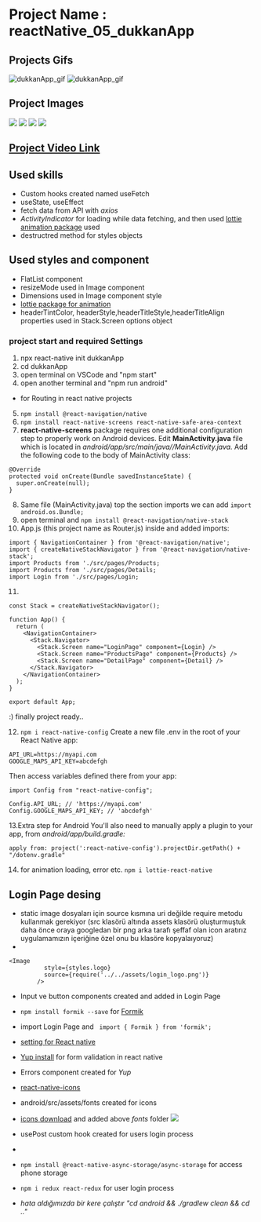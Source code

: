 # Project Name : reactNative_05_dukkanApp
## Projects Gifs
![dukkanApp_gif](https://media.giphy.com/media/w3neZ6ZzZdKk7Jcc1i/giphy.gif)
![dukkanApp_gif](https://media.giphy.com/media/fpAA4F4A9Bq3pk7Sdn/giphy.gif)
## Project Images
![](./media/login_page_yup.png) ![](./media/login_page_formik_yup_validation.png)
![](./media/dukkanApp_image_1.png)
![](./media/dukkanApp_image_2.png)
## [Project Video Link](https://github.com/tceyhan/react-native-all/issues/1#issue-1428227837)
## Used skills
- Custom hooks created named useFetch
- useState, useEffect
- fetch data from API with *axios*
- *ActivityIndicator* for loading while data fetching, and then used [lottie animation package](https://lottiefiles.com/search?q=loading&category=animations&type=free) used
- destructred method for styles objects

## Used styles and component
- FlatList component
- resizeMode used in Image component
- Dimensions used in Image component style
- [lottie package for animation](https://www.npmjs.com/package/lottie-react-native)
- headerTintColor, headerStyle,headerTitleStyle,headerTitleAlign properties used in Stack.Screen options object

### project start and required Settings

1. npx react-native init dukkanApp
2. cd dukkanApp
3. open terminal on VSCode and "npm start"
4. open another terminal and "npm run android"
* for Routing in react native projects
5. ```npm install @react-navigation/native```
6. ```npm install react-native-screens react-native-safe-area-context```
7. **react-native-screens** package requires one additional configuration step to properly work on Android devices. Edit **MainActivity.java** file which is located in *android/app/src/main/java/<your package name>/MainActivity.java.*
Add the following code to the body of MainActivity class:
```
@Override
protected void onCreate(Bundle savedInstanceState) {
  super.onCreate(null);
}
```
8. Same file (MainActivity.java) top the section imports we can add ```import android.os.Bundle;```
9. open terminal and ```npm install @react-navigation/native-stack```
10. App.js (this project name as Router.js) inside and added imports:
```
import { NavigationContainer } from '@react-navigation/native';
import { createNativeStackNavigator } from '@react-navigation/native-stack';
import Products from './src/pages/Products;
import Products from './src/pages/Details;
import Login from './src/pages/Login;
```
11.
```
const Stack = createNativeStackNavigator();

function App() {
  return (
    <NavigationContainer>
      <Stack.Navigator>
        <Stack.Screen name="LoginPage" component={Login} />
        <Stack.Screen name="ProductsPage" component={Products} />
        <Stack.Screen name="DetailPage" component={Detail} />
      </Stack.Navigator>
    </NavigationContainer>
  );
}

export default App;
```
:) finally project ready..

12. ``` npm i react-native-config ```
Create a new file .env in the root of your React Native app:
```
API_URL=https://myapi.com
GOOGLE_MAPS_API_KEY=abcdefgh
```
Then access variables defined there from your app:
```
import Config from "react-native-config";

Config.API_URL; // 'https://myapi.com'
Config.GOOGLE_MAPS_API_KEY; // 'abcdefgh'
```

13.Extra step for Android
You'll also need to manually apply a plugin to your app, from *android/app/build.gradle:*
```// 2nd line, add a new apply:
apply from: project(':react-native-config').projectDir.getPath() + "/dotenv.gradle"
```
14. for animation loading, error etc.
 ```npm i lottie-react-native```

## Login Page desing
- static image dosyaları için source kısmına uri değilde require metodu kullanmak gerekiyor (src klasörü altında assets klasörü oluşturmuştuk daha önce oraya googledan bir png arka tarafı şeffaf olan icon aratırız uygulamamızın içeriğine özel onu bu klasöre kopyalaıyoruz)
- 
```
<Image
          style={styles.logo}
          source={require('../../assets/login_logo.png')}
        />
``` 
- Input ve button components created and added in Login Page
- `npm install formik --save` for [Formik ](https://formik.org/docs/overview)
- import Login Page and ` import { Formik } from 'formik';`
- [setting for React native ](https://formik.org/docs/guides/react-native)
- [Yup install](https://blog.logrocket.com/react-native-form-validations-with-formik-and-yup/) for form validation in react native 
- Errors component created for *Yup*
- [react-native-icons](https://github.com/oblador/react-native-vector-icons#installation)
- android/src/assets/fonts created for icons
- [icons download](https://materialdesignicons.com/) and added above *fonts* folder ![](./media/font_folder_image.png)
-  usePost custom hook created for users login process
- [](https://react-native-async-storage.github.io/async-storage/docs/install/)
- `npm install @react-native-async-storage/async-storage` for access phone storage
- `npm i redux react-redux` for user login process

- *hata aldığımızda bir kere çalıştır "cd android && ./gradlew clean && cd .."*
